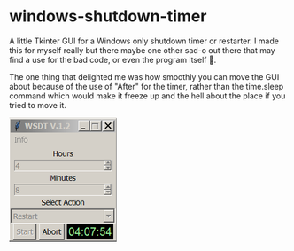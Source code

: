 # windows-shutdown-timer
A little Tkinter GUI for a Windows only shutdown timer or restarter. I made this for myself really but there maybe one other sad-o out there that may find a use for the bad code, or even the program itself 🦖.

The one thing that delighted me was how smoothly you can move the GUI about because of the use of "After" for the timer, rather than the time.sleep command which would make it freeze up and the hell about the place if you tried to move it.

![Alt Text](https://raw.githubusercontent.com/Steve-Shambles/windows-shutdown-timer/main/wsdt-v1-2.png)
